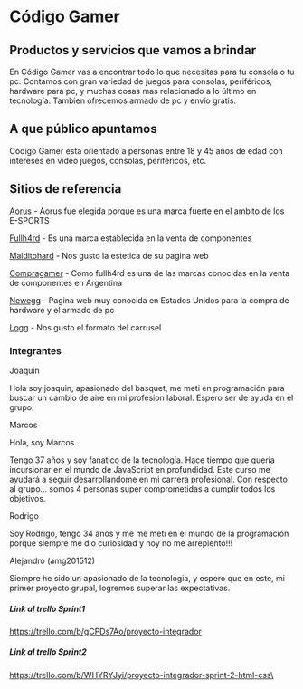 # Código Gamer

## Productos y servicios que vamos a brindar

En Código Gamer vas a encontrar todo lo que necesitas para tu consola o tu pc. Contamos con gran variedad de juegos para consolas, periféricos, hardware para pc, y muchas cosas mas relacionado a lo último en tecnología. Tambien ofrecemos armado de pc y envío gratis.

## A que público apuntamos

Código Gamer esta orientado a personas entre 18 y 45 años de edad con intereses en video juegos, consolas, periféricos, etc.

## Sitios de referencia

[Aorus](www.aorus.com) - Aorus fue elegida porque es una marca fuerte en el ambito de los E-SPORTS

[Fullh4rd](www.fullh4rd.com.ar) - Es una marca establecida en la venta de componentes

[Malditohard](https://www.malditohard.com.ar) - Nos gusto la estetica de su pagina web

[Compragamer](https://compragamer.com/) - Como fullh4rd es una de las marcas conocidas en la venta de componentes en Argentina

[Newegg](https://www.newegg.com/) - Pagina web muy conocida en Estados Unidos para la compra de hardware y el armado de pc

[Logg](www.logg.com.ar) - Nos gusto el formato del carrusel

### Integrantes

Joaquin

Hola soy joaquin, apasionado del basquet, me meti en programación para buscar un cambio de aire en mi profesion laboral. Espero ser de ayuda en el grupo.


Marcos

Hola, soy Marcos.

Tengo 37 años y soy fanatico de la tecnología.
Hace tiempo que queria incursionar en el mundo de JavaScript en profundidad. Este curso me ayudará a seguir desarrollandome en mi carrera profesional.
Con respecto al grupo... somos 4 personas super comprometidas a cumplir todos los objetivos. 

Rodrigo

Soy Rodrigo, tengo 34 años y me me metí en el mundo de la programación porque siempre me dio curiosidad y hoy no me arrepiento!!!

Alejandro (amg201512)

Siempre he sido un apasionado de la tecnologia, y espero que en este, mi primer proyecto grupal, logremos superar las expectativas.


##### Link al trello Sprint1

https://trello.com/b/gCPDs7Ao/proyecto-integrador

 ##### Link al trello Sprint2

https://trello.com/b/WHYRYJyi/proyecto-integrador-sprint-2-html-css\


